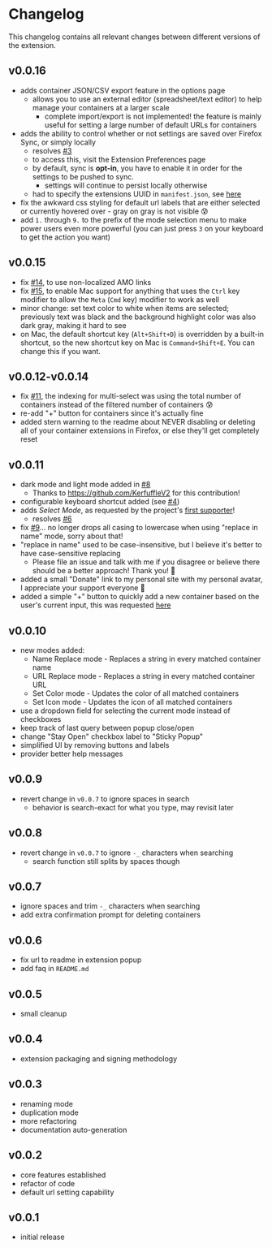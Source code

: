 # Changelog

This changelog contains all relevant changes between different versions of the extension.

## v0.0.16

* adds container JSON/CSV export feature in the options page
  * allows you to use an external editor (spreadsheet/text editor) to help manage your containers at a larger scale
    * complete import/export is not implemented! the feature is mainly useful for setting a large number of default URLs for containers
* adds the ability to control whether or not settings are saved over Firefox Sync, or simply locally
  * resolves [#3](https://github.com/charles-m-knox/firefox-containers-helper/issues/3)
  * to access this, visit the Extension Preferences page
  * by default, sync is **opt-in**, you have to enable it in order for the settings to be pushed to sync.
    * settings will continue to persist locally otherwise
  * had to specify the extensions UUID in `manifest.json`, see [here](https://extensionworkshop.com/documentation/develop/extensions-and-the-add-on-id/#when-do-you-need-an-add-on-id)
* fix the awkward css styling for default url labels that are either selected or currently hovered over - gray on gray is not visible 😰
* add `1.` through `9.` to the prefix of the mode selection menu to make power users even more powerful (you can just press `3` on your keyboard to get the action you want)

## v0.0.15

* fix [#14](https://github.com/charles-m-knox/firefox-containers-helper/issues/14), to use non-localized AMO links
* fix [#15](https://github.com/charles-m-knox/firefox-containers-helper/issues/15), to enable Mac support for anything that uses the `Ctrl` key modifier to allow the `Meta` (`Cmd` key) modifier to work as well
* minor change: set text color to white when items are selected; previously text was black and the background highlight color was also dark gray, making it hard to see
* on Mac, the default shortcut key (`Alt+Shift+D`) is overridden by a built-in shortcut, so the new shortcut key on Mac is `Command+Shift+E`. You can change this if you want.

## v0.0.12-v0.0.14

* fix [#11](https://github.com/charles-m-knox/firefox-containers-helper/issues/11), the indexing for multi-select was using the total number of containers instead of the filtered number of containers 😰
* re-add "+" button for containers since it's actually fine
* added stern warning to the readme about NEVER disabling or deleting all of your container extensions in Firefox, or else they'll get completely reset

## v0.0.11

* dark mode and light mode added in [#8](https://github.com/charles-m-knox/firefox-containers-helper/pull/8)
  * Thanks to https://github.com/KerfuffleV2 for this contribution!
* configurable keyboard shortcut added (see [#4](https://github.com/charles-m-knox/firefox-containers-helper/issues/4))
* adds *Select Mode*, as requested by the project's [first supporter](https://charlesmknox.com/supporters/#bob-haines)!
  * resolves [#6](https://github.com/charles-m-knox/firefox-containers-helper/issues/6)
* fix [#9](https://github.com/charles-m-knox/firefox-containers-helper/issues/9)... no longer drops all casing to lowercase when using "replace in name" mode, sorry about that!
* "replace in name" used to be case-insensitive, but I believe it's better to have case-sensitive replacing
  * Please file an issue and talk with me if you disagree or believe there should be a better approach! Thank you! 🙂
* added a small "Donate" link to my personal site with my personal avatar, I appreciate your support everyone 🙂
* added a simple "+" button to quickly add a new container based on the user's current input, this was requested [here](https://www.reddit.com/r/firefox/comments/m0fvwy/the_multiaccount_containers_addon_is_awesome_but/gq8wqig?utm_source=share&utm_medium=web2x&context=3)

## v0.0.10

* new modes added:
  * Name Replace mode - Replaces a string in every matched container name
  * URL Replace mode - Replaces a string in every matched container URL
  * Set Color mode - Updates the color of all matched containers
  * Set Icon mode - Updates the icon of all matched containers
* use a dropdown field for selecting the current mode instead of checkboxes
* keep track of last query between popup close/open
* change "Stay Open" checkbox label to "Sticky Popup"
* simplified UI by removing buttons and labels
* provider better help messages

## v0.0.9

* revert change in `v0.0.7` to ignore spaces in search
  * behavior is search-exact for what you type, may revisit later

## v0.0.8

* revert change in `v0.0.7` to ignore `-_` characters when searching
  * search function still splits by spaces though

## v0.0.7

* ignore spaces and trim `-_` characters when searching
* add extra confirmation prompt for deleting containers

## v0.0.6

* fix url to readme in extension popup
* add faq in `README.md`

## v0.0.5

* small cleanup

## v0.0.4

* extension packaging and signing methodology

## v0.0.3

* renaming mode
* duplication mode
* more refactoring
* documentation auto-generation

## v0.0.2

* core features established
* refactor of code
* default url setting capability

## v0.0.1

* initial release